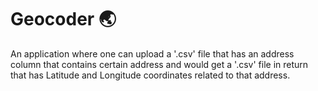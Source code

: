 # Geocoder 🌏
An application where one can upload a '.csv' file that has an address column that contains certain address and would get a '.csv' file in return that has Latitude and Longitude coordinates related to that address.
